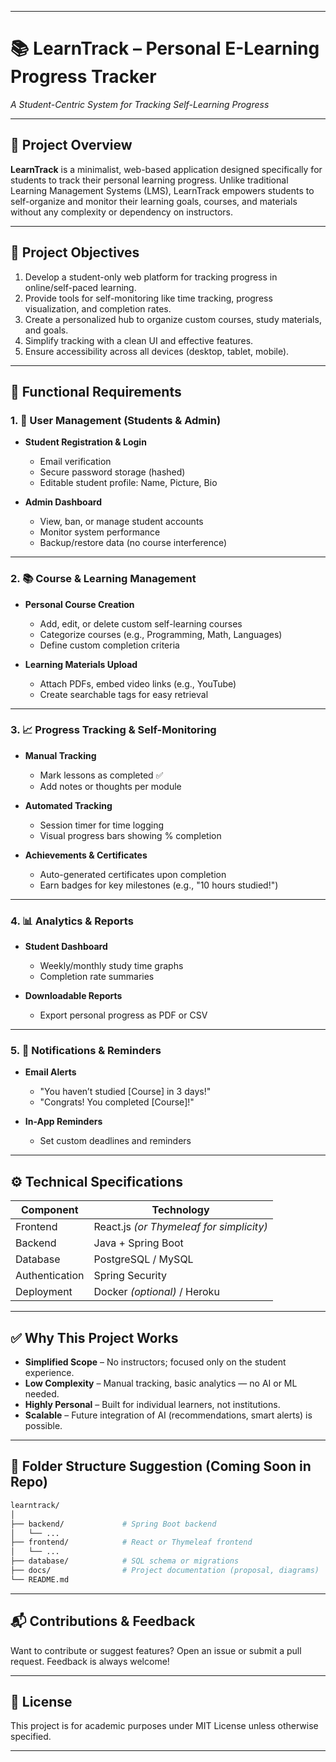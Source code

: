 
---

# 📚 LearnTrack – Personal E-Learning Progress Tracker

*A Student-Centric System for Tracking Self-Learning Progress*

---

## 🚀 Project Overview

**LearnTrack** is a minimalist, web-based application designed specifically for students to track their personal learning progress. Unlike traditional Learning Management Systems (LMS), LearnTrack empowers students to self-organize and monitor their learning goals, courses, and materials without any complexity or dependency on instructors.

---

## 🎯 Project Objectives

1. Develop a student-only web platform for tracking progress in online/self-paced learning.
2. Provide tools for self-monitoring like time tracking, progress visualization, and completion rates.
3. Create a personalized hub to organize custom courses, study materials, and goals.
4. Simplify tracking with a clean UI and effective features.
5. Ensure accessibility across all devices (desktop, tablet, mobile).

---

## 🧩 Functional Requirements

### 1. 👤 User Management (Students & Admin)
- **Student Registration & Login**
  - Email verification
  - Secure password storage (hashed)
  - Editable student profile: Name, Picture, Bio

- **Admin Dashboard**
  - View, ban, or manage student accounts
  - Monitor system performance
  - Backup/restore data (no course interference)

---

### 2. 📚 Course & Learning Management
- **Personal Course Creation**
  - Add, edit, or delete custom self-learning courses
  - Categorize courses (e.g., Programming, Math, Languages)
  - Define custom completion criteria

- **Learning Materials Upload**
  - Attach PDFs, embed video links (e.g., YouTube)
  - Create searchable tags for easy retrieval

---

### 3. 📈 Progress Tracking & Self-Monitoring
- **Manual Tracking**
  - Mark lessons as completed ✅
  - Add notes or thoughts per module

- **Automated Tracking**
  - Session timer for time logging
  - Visual progress bars showing % completion

- **Achievements & Certificates**
  - Auto-generated certificates upon completion
  - Earn badges for key milestones (e.g., "10 hours studied!")

---

### 4. 📊 Analytics & Reports
- **Student Dashboard**
  - Weekly/monthly study time graphs
  - Completion rate summaries

- **Downloadable Reports**
  - Export personal progress as PDF or CSV

---

### 5. 🔔 Notifications & Reminders
- **Email Alerts**
  - "You haven’t studied [Course] in 3 days!"
  - "Congrats! You completed [Course]!"

- **In-App Reminders**
  - Set custom deadlines and reminders

---

## ⚙️ Technical Specifications

| Component        | Technology           |
|------------------|----------------------|
| Frontend         | React.js *(or Thymeleaf for simplicity)* |
| Backend          | Java + Spring Boot   |
| Database         | PostgreSQL / MySQL   |
| Authentication   | Spring Security      |
| Deployment       | Docker *(optional)* / Heroku |

---

## ✅ Why This Project Works

- **Simplified Scope** – No instructors; focused only on the student experience.
- **Low Complexity** – Manual tracking, basic analytics — no AI or ML needed.
- **Highly Personal** – Built for individual learners, not institutions.
- **Scalable** – Future integration of AI (recommendations, smart alerts) is possible.

---

## 📂 Folder Structure Suggestion (Coming Soon in Repo)

```bash
learntrack/
│
├── backend/             # Spring Boot backend
│   └── ...
├── frontend/            # React or Thymeleaf frontend
│   └── ...
├── database/            # SQL schema or migrations
├── docs/                # Project documentation (proposal, diagrams)
└── README.md

```
---

## 📬 Contributions & Feedback

Want to contribute or suggest features? Open an issue or submit a pull request. Feedback is always welcome!

---

## 🧠 License

This project is for academic purposes under MIT License unless otherwise specified.

---



